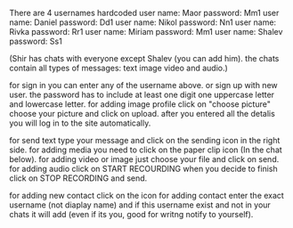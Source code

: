 

There are 4 usernames hardcoded
user name: Maor     password: Mm1
user name: Daniel   password: Dd1
user name: Nikol    password: Nn1
user name: Rivka    password: Rr1
user name: Miriam   password: Mm1
user name: Shalev   password: Ss1

(Shir has chats with everyone except Shalev (you can add him).
the chats contain all types of messages: text image video and audio.)

for sign in you can enter any of the username above.
or sign up with new user.
the password has to include at least one digit one uppercase letter and lowercase letter. 
for adding image profile click on "choose picture" choose your picture and click on upload.
after you entered all the detalis you will log in to the site automatically.

for send text type your message and click on the sending icon in the right side.
for adding media you need to click on the paper clip icon (In the chat below).
for adding video or image just choose your file and click on send.
for adding audio click on START RECOURDING when you decide to finish click on STOP RECORDING and send.

for adding new contact click on the icon for adding contact enter the exact username (not diaplay name)
and if this username exist and not in your chats it will add (even if its you, good for writng notify to yourself).
 